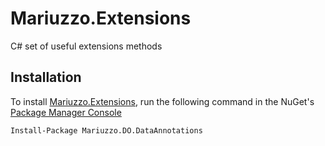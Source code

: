 Mariuzzo.Extensions
===================

C# set of useful extensions methods

Installation
------------

To install [Mariuzzo.Extensions](http://nuget.org/packages/Mariuzzo.Extensions/), run the following command in the NuGet's [Package Manager Console](http://docs.nuget.org/docs/start-here/using-the-package-manager-console)

    Install-Package Mariuzzo.DO.DataAnnotations
